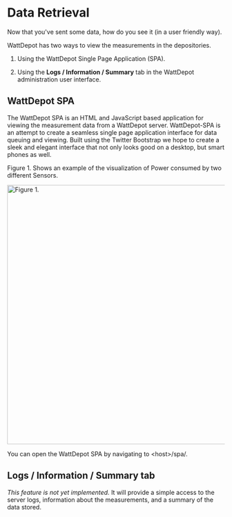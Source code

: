 # Data Retrieval

Now that you've sent some data, how do you see it (in a user friendly way). 

WattDepot has two ways to view the measurements in the depositories.

1. Using the WattDepot Single Page Application (SPA).

2. Using the **Logs / Information / Summary** tab in the WattDepot administration user interface.

## WattDepot SPA

The WattDepot SPA is an HTML and JavaScript based application for viewing the measurement data from 
a WattDepot server.  WattDepot-SPA is an attempt to create a seamless single page application 
interface for data queuing and viewing. Built using the Twitter Bootstrap we hope to create a sleek 
and elegant interface that not only looks good on a desktop, but smart phones as well.

Figure 1. Shows an example of the visualization of Power consumed by two different Sensors.

<a href="https://raw.github.com/wattdepot/wattdepot/master/docs/userguide/wattdepot-spa-home-1.png">
<img width="600" src="https://raw.github.com/wattdepot/wattdepot/master/docs/userguide/wattdepot-spa-home-1.png" alt="Figure 1.">
</a>

You can open the WattDepot SPA by navigating to &lt;host&gt;/spa/.

## Logs / Information / Summary tab

*This feature is not yet implemented.* It will provide a simple access to the server logs, information
about the measurements, and a summary of the data stored.

